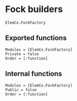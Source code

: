 # Fock builders

```@docs
ElemCo.FockFactory
```

## Exported functions

```@autodocs
Modules = [ElemCo.FockFactory]
Private = false
Order = [:function]
```

## Internal functions
```@autodocs
Modules = [ElemCo.FockFactory]
Public = false
Order = [:function]
```
